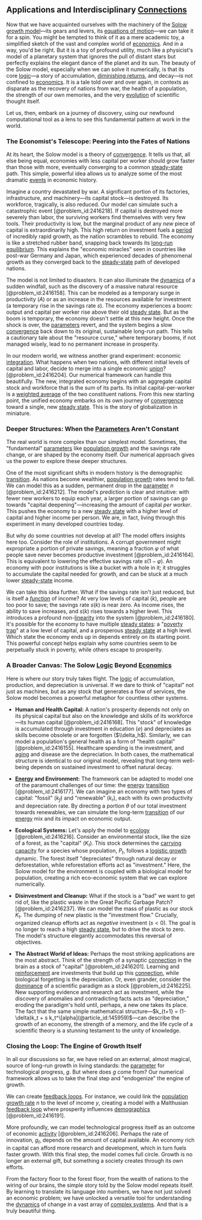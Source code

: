 ## Applications and Interdisciplinary [Connections](@article_id:193345)

Now that we have acquainted ourselves with the machinery of the [Solow growth model](@article_id:138914)—its gears and levers, its [equations of motion](@article_id:170226)—we can take it for a spin. You might be tempted to think of it as a mere academic toy, a simplified sketch of the vast and complex world of [economics](@article_id:271560). And in a way, you'd be right. But it is a toy of profound utility, much like a physicist's model of a planetary system that ignores the pull of distant stars but perfectly explains the elegant dance of the planet and its sun. The beauty of the Solow model, especially when we can solve it numerically, is that its core [logic](@article_id:266330)—a story of accumulation, [diminishing returns](@article_id:174953), and decay—is not confined to [economics](@article_id:271560). It is a tale told over and over again, in contexts as disparate as the recovery of nations from war, the health of a population, the strength of our own memories, and the very [evolution](@article_id:143283) of scientific thought itself.

Let us, then, embark on a journey of discovery, using our newfound computational tool as a lens to see this fundamental pattern at work in the world.

### The Economist's Telescope: Peering into the Fates of Nations

At its heart, the Solow model is a theory of [convergence](@article_id:141497). It tells us that, all else being equal, economies with less capital per worker should grow faster than those with more, eventually converging to a common [steady-state](@article_id:261845) path. This simple, powerful idea allows us to analyze some of the most dramatic [events](@article_id:175929) in economic history.

Imagine a country devastated by war. A significant portion of its factories, infrastructure, and machinery—its capital stock—is destroyed. Its workforce, tragically, is also reduced. Our model can simulate such a catastrophic event [@problem_id:2416218]. If capital is destroyed more severely than labor, the surviving workers find themselves with very few tools. Their productivity is low, but the marginal product of any *new* piece of capital is extraordinarily high. This high return on investment fuels a [period](@article_id:169165) of incredibly rapid growth, as the nation scrambles to rebuild. The economy is like a stretched rubber band, snapping back towards its [long-run equilibrium](@article_id:138549). This explains the "economic miracles" seen in countries like post-war Germany and Japan, which experienced decades of phenomenal growth as they converged back to the [steady-state](@article_id:261845) path of developed nations.

The model is not limited to disasters. It can also illuminate the [dynamics](@article_id:163910) of a sudden windfall, such as the discovery of a massive natural resource [@problem_id:2416158]. This can be modeled as a temporary surge in productivity ($A$) or as an increase in the resources available for investment (a temporary rise in the savings rate $s$). The economy experiences a boom: output and capital per worker rise above their old [steady state](@article_id:138759). But as the boom is temporary, the economy doesn't settle at this new height. Once the shock is over, the [parameters](@article_id:173606) revert, and the system begins a slow [convergence](@article_id:141497) back down to its original, sustainable long-run path. This tells a cautionary tale about the "resource curse," where temporary booms, if not managed wisely, lead to no permanent increase in prosperity.

In our modern world, we witness another grand experiment: economic [integration](@article_id:158448). What happens when two nations, with different initial levels of capital and labor, decide to merge into a single economic [union](@article_id:160472)? [@problem_id:2416204]. Our numerical framework can handle this beautifully. The new, integrated economy begins with an aggregate capital stock and workforce that is the sum of its parts. Its initial capital-per-worker is a [weighted average](@article_id:143343) of the two constituent nations. From this new starting point, the unified economy embarks on its own journey of [convergence](@article_id:141497) toward a single, new [steady state](@article_id:138759). This is the story of globalization in miniature.

### Deeper Structures: When the [Parameters](@article_id:173606) Aren't Constant

The real world is more complex than our simplest model. Sometimes, the "fundamental" [parameters](@article_id:173606) like [population growth](@article_id:138617) and the savings rate change, or are shaped by the economy itself. Our numerical approach gives us the power to explore these deeper structures.

One of the most significant shifts in modern history is the demographic [transition](@article_id:261141). As nations become wealthier, [population growth](@article_id:138617) rates tend to fall. We can model this as a sudden, permanent drop in the [parameter](@article_id:174151) $n$ [@problem_id:2416212]. The model's prediction is clear and intuitive: with fewer new workers to equip each year, a larger portion of savings can go towards "capital deepening"—increasing the amount of capital *per worker*. This pushes the economy to a new [steady state](@article_id:138759) with a higher level of capital and higher income per person. We are, in fact, living through this experiment in many developed countries today.

But why do some countries not develop at all? The model offers insights here too. Consider the role of institutions. A corrupt government might expropriate a portion of private savings, meaning a fraction $\varphi$ of what people save never becomes productive investment [@problem_id:2416164]. This is equivalent to lowering the effective savings rate $s(1-\varphi)$. An economy with poor institutions is like a bucket with a hole in it; it struggles to accumulate the capital needed for growth, and can be stuck at a much lower [steady-state](@article_id:261845) income.

We can take this idea further. What if the savings rate isn't just reduced, but is itself a *[function](@article_id:141001)* of income? At very low levels of capital ($k$), people are too poor to save; the savings rate $s(k)$ is near zero. As income rises, the ability to save increases, and $s(k)$ rises towards a higher level. This introduces a profound non-[linearity](@article_id:155877) into the system [@problem_id:2416180]. It's possible for the economy to have multiple [steady states](@article_id:181964): a "[poverty trap](@article_id:144522)" at a low level of capital, and a prosperous [steady state](@article_id:138759) at a high level. Which state the economy ends up in depends entirely on its starting point. This powerful concept helps explain why some countries seem to be perpetually stuck in poverty, while others escape to prosperity.

### A Broader Canvas: The Solow [Logic](@article_id:266330) Beyond [Economics](@article_id:271560)

Here is where our story truly takes flight. The [logic](@article_id:266330) of accumulation, production, and depreciation is universal. If we dare to think of "capital" not just as machines, but as any stock that generates a flow of services, the Solow model becomes a powerful metaphor for countless other systems.

*   **Human and Health Capital:** A nation's prosperity depends not only on its physical capital but also on the knowledge and skills of its workforce—its human capital [@problem_id:2416168]. This "stock" of knowledge is accumulated through investment in education ($e$) and depreciates as skills become obsolete or are forgotten ($\\delta_h$). Similarly, we can model a population's general health as a form of "health capital" [@problem_id:2416155]. Healthcare spending is the investment, and [aging](@article_id:276453) and disease are the depreciation. In both cases, the mathematical structure is identical to our original model, revealing that long-term well-being depends on sustained investment to offset natural decay.

*   **[Energy](@article_id:149697) and Environment:** The framework can be adapted to model one of the paramount challenges of our time: the [energy](@article_id:149697) [transition](@article_id:261141) [@problem_id:2416177]. We can imagine an economy with two types of capital: "fossil" ($k_f$) and "renewable" ($k_r$), each with its own productivity and depreciation rate. By directing a portion $\theta$ of our total investment towards renewables, we can simulate the long-term [transition](@article_id:261141) of our [energy](@article_id:149697) mix and its impact on economic output.

*   **Ecological Systems:** Let's apply the model to [ecology](@article_id:144804) [@problem_id:2416216]. Consider an environmental stock, like the size of a forest, as the "capital" ($K_t$). This stock determines the [carrying capacity](@article_id:137524) for a species whose population, $P_t$, follows a [logistic growth](@article_id:140274) dynamic. The forest itself "depreciates" through natural decay or deforestation, while reforestation efforts act as "investment." Here, the Solow model for the environment is coupled with a biological model for population, creating a rich eco-economic system that we can explore numerically.

*   **Disinvestment and Cleanup:** What if the stock is a "bad" we want to get rid of, like the plastic waste in the Great Pacific Garbage Patch? [@problem_id:2416237]. We can model the mass of plastic as our stock $K_t$. The dumping of new plastic is the "investment flow." Crucially, organized cleanup efforts act as *negative* investment ($s \lt 0$). The goal is no longer to reach a high [steady state](@article_id:138759), but to drive the stock to zero. The model's structure elegantly accommodates this reversal of objectives.

*   **The Abstract World of Ideas:** Perhaps the most striking applications are the most abstract. Think of the strength of a synaptic [connection](@article_id:157984) in the brain as a stock of "capital" [@problem_id:2416201]. Learning and [reinforcement](@article_id:148094) are investments that build up this [connection](@article_id:157984), while biological forgetting is the depreciation. Or, even grander, consider the [dominance](@article_id:143607) of a scientific paradigm as a stock [@problem_id:2416225]. New supporting evidence and research act as investment, while the discovery of anomalies and contradicting facts acts as "depreciation," eroding the paradigm's hold until, perhaps, a new one takes its place. The fact that the same simple mathematical structure—$k_{t+1} = (1-\delta)k_t + s k_t^\[alpha](@article_id:145959)$—can describe the growth of an economy, the strength of a memory, and the life cycle of a scientific theory is a stunning testament to the unity of knowledge.

### Closing the Loop: The Engine of Growth Itself

In all our discussions so far, we have relied on an external, almost magical, source of long-run growth in living standards: the [parameter](@article_id:174151) for technological progress, $g$. But where does $g$ come from? Our numerical framework allows us to take the final step and "endogenize" the engine of growth.

We can create [feedback loops](@article_id:264790). For instance, we could link the [population growth rate](@article_id:170154) $n$ to the level of income $y$, creating a model with a Malthusian [feedback loop](@article_id:273042) where prosperity influences [demographics](@article_id:139108) [@problem_id:2416191].

More profoundly, we can model technological progress itself as an outcome of economic [activity](@article_id:149888) [@problem_id:2416206]. Perhaps the rate of innovation, $g_t$, depends on the amount of capital available. An economy rich in capital can afford more research and development, which in turn fuels faster growth. With this final step, the model comes full circle. Growth is no longer an external gift, but something a society creates through its own efforts.

From the factory floor to the forest floor, from the wealth of nations to the wiring of our brains, the simple story told by the Solow model repeats itself. By learning to translate its language into numbers, we have not just solved an economic problem; we have unlocked a versatile tool for understanding the [dynamics](@article_id:163910) of change in a vast array of [complex systems](@article_id:137572). And that is a truly beautiful thing.